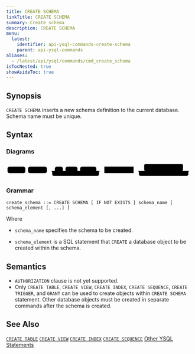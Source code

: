 ```yaml
---
title: CREATE SCHEMA
linkTitle: CREATE SCHEMA
summary: Create schema
description: CREATE SCHEMA
menu:
  latest:
    identifier: api-ysql-commands-create-schema
    parent: api-ysql-commands
aliases:
  - /latest/api/ysql/commands/cmd_create_schema
isTocNested: true
showAsideToc: true
---
```


## Synopsis
`CREATE SCHEMA` inserts a new schema definition to the current database. Schema name must be unique.

## Syntax

### Diagrams
<svg class="rrdiagram" version="1.1" xmlns:xlink="http://www.w3.org/1999/xlink" xmlns="http://www.w3.org/2000/svg" width="700" height="64" viewbox="0 0 700 64"><path class="connector" d="M0 36h5m67 0h10m71 0h30m30 0h10m45 0h10m61 0h20m-191 0q5 0 5 5v8q0 5 5 5h166q5 0 5-5v-8q0-5 5-5m5 0h10m110 0h50m-5 0q-5 0-5-5v-16q0-5 5-5h136q5 0 5 5v16q0 5-5 5m-5 0h40m-201 0q5 0 5 5v8q0 5 5 5h176q5 0 5-5v-8q0-5 5-5m5 0h5"/><rect class="literal" x="5" y="20" width="67" height="24" rx="7"/><text class="text" x="15" y="36">CREATE</text><rect class="literal" x="82" y="20" width="71" height="24" rx="7"/><text class="text" x="92" y="36">SCHEMA</text><rect class="literal" x="183" y="20" width="30" height="24" rx="7"/><text class="text" x="193" y="36">IF</text><rect class="literal" x="223" y="20" width="45" height="24" rx="7"/><text class="text" x="233" y="36">NOT</text><rect class="literal" x="278" y="20" width="61" height="24" rx="7"/><text class="text" x="288" y="36">EXISTS</text><a xlink:href="../grammar_diagrams#schema-name"><rect class="rule" x="369" y="20" width="110" height="24"/><text class="text" x="379" y="36">schema_name</text></a><a xlink:href="../grammar_diagrams#schema-element"><rect class="rule" x="529" y="20" width="126" height="24"/><text class="text" x="539" y="36">schema_element</text></a></svg>

### Grammar
```
create_schema ::= CREATE SCHEMA [ IF NOT EXISTS ] schema_name [ schema_element [, ...] ]
```

Where
- `schema_name` specifies the schema to be created.

- `schema_element` is a SQL statement that `CREATE` a database object to be created within the schema.

## Semantics

- `AUTHORIZATION` clause is not yet supported.
- Only `CREATE TABLE`, `CREATE VIEW`, `CREATE INDEX`, `CREATE SEQUENCE`, `CREATE TRIGGER`, and `GRANT` can be used to create objects within `CREATE SCHEMA` statement. Other database objects must be created in separate commands after the schema is created.

## See Also
[`CREATE TABLE`](../ddl_create_table)
[`CREATE VIEW`](../ddl_create_view)
[`CREATE INDEX`](../ddl_create_index)
[`CREATE SEQUENCE`](../ddl_create_seq)
[Other YSQL Statements](..)
